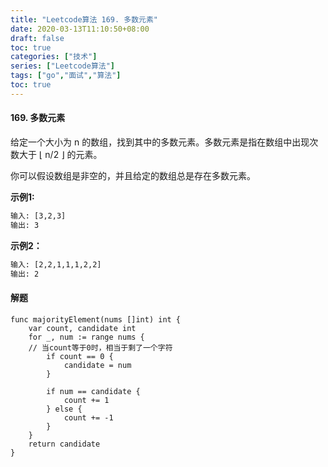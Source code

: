 ```yaml
---
title: "Leetcode算法 169. 多数元素"
date: 2020-03-13T11:10:50+08:00
draft: false
toc: true
categories: ["技术"]
series: ["Leetcode算法"]
tags: ["go","面试","算法"]
toc: true
---
```


#### 169. 多数元素

给定一个大小为 n 的数组，找到其中的多数元素。多数元素是指在数组中出现次数大于 ⌊ n/2 ⌋ 的元素。

你可以假设数组是非空的，并且给定的数组总是存在多数元素。

**示例1:**
``` txt
输入: [3,2,3]
输出: 3
```

**示例2：**

``` txt
输入: [2,2,1,1,1,2,2]
输出: 2
```

#### 解题

``` golang
func majorityElement(nums []int) int {
	var count, candidate int
	for _, num := range nums {
	// 当count等于0时，相当于剩了一个字符
		if count == 0 {
			candidate = num
		}

		if num == candidate {
			count += 1
		} else {
			count += -1
		}
	}
	return candidate
}
```